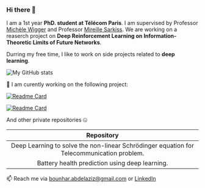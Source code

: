 ### Hi there 👋


I am a 1st year **PhD. student at Télécom Paris**. I am supervised by Professor 
[Michèle Wigger](https://perso.telecom-paristech.fr/wigger/) and Professor [Mireille Sarkiss](https://scholar.google.fr/citations?user=igEaL1QAAAAJ&hl=en). We are working on a reaserch project on **Deep Reinforcement Learning on Information-Theoretic Limits of Future Networks**.

Durring my free time, I like to work on side projects related to **deep learning**.

![My GitHub stats](https://github-readme-stats.vercel.app/api?username=BounharAbdelaziz&theme=dark&show_icons=true)

🔭 I am curently working on the following project:

[![Readme Card](https://github-readme-stats.vercel.app/api/pin/?username=BounharAbdelaziz&repo=Face-Aging-GAN)](https://github.com/BounharAbdelaziz/Face-Aging-GAN)

[![Readme Card](https://github-readme-stats.vercel.app/api/pin/?username=BounharAbdelaziz&repo=Face-Age-Classifier)](https://github.com/BounharAbdelaziz/Face-Age-Classifier)

And other private repositories 🤐

|                                            Repository                              
|:---------------------------:
| Deep Learning to solve the non-linear Schrödinger equation for Telecommunication problem.
| Battery health prediction using deep learning.

📫  Reach me via bounhar.abdelaziz@gmail.com or [LinkedIn](https://www.linkedin.com/in/abdelaziz-bounhar-a58910138/)
